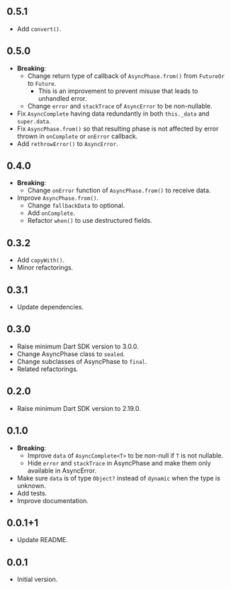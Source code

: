## 0.5.1

- Add `convert()`.

## 0.5.0

- **Breaking**:
    - Change return type of callback of `AsyncPhase.from()` from `FutureOr` to `Future`.
        - This is an improvement to prevent misuse that leads to unhandled error. 
    - Change `error` and `stackTrace` of `AsyncError` to be non-nullable.
- Fix `AsyncComplete` having data redundantly in both `this._data` and `super.data`.
- Fix `AsyncPhase.from()` so that resulting phase is not affected by error thrown
  in `onComplete` or `onError` callback.
- Add `rethrowError()` to `AsyncError`.

## 0.4.0

- **Breaking**:
    - Change `onError` function of `AsyncPhase.from()` to receive data.
- Improve `AsyncPhase.from()`.
    - Change `fallbackData` to optional.
    - Add `onComplete`.
    - Refactor `when()` to use destructured fields.

## 0.3.2

- Add `copyWith()`.
- Minor refactorings.

## 0.3.1

- Update dependencies.

## 0.3.0

- Raise minimum Dart SDK version to 3.0.0.
- Change AsyncPhase class to `sealed`.
- Change subclasses of AsyncPhase to `final`.
- Related refactorings.

## 0.2.0

- Raise minimum Dart SDK version to 2.19.0.

## 0.1.0

- **Breaking**:
    - Improve `data` of `AsyncComplete<T>` to be non-null if `T` is not nullable.
    - Hide `error` and `stackTrace` in AsyncPhase and make them only available
      in AsyncError. 
- Make sure `data` is of type `Object?` instead of `dynamic` when the type is unknown.
- Add tests.
- Improve documentation.

## 0.0.1+1

- Update README.

## 0.0.1

- Initial version.
